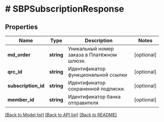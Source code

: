 # # SBPSubscriptionResponse

## Properties

Name | Type | Description | Notes
------------ | ------------- | ------------- | -------------
**md_order** | **string** | Уникальный номер заказа в Платёжном шлюзе. | [optional]
**qrc_id** | **string** | Идентификатор функциональной ссылки | [optional]
**subscription_id** | **string** | Идентификатор сохраненной подписки. | [optional]
**member_id** | **string** | Идентификатор банка отправителя | [optional]

[[Back to Model list]](../../README.md#models) [[Back to API list]](../../README.md#endpoints) [[Back to README]](../../README.md)
